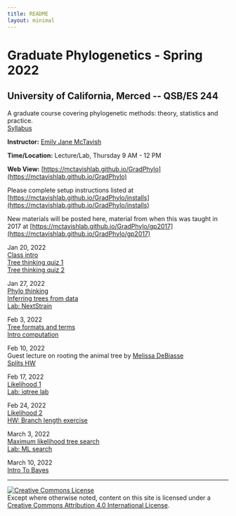 ```yaml
---
title: README
layout: minimal
---
```


# Graduate Phylogenetics - Spring 2022

## University of California, Merced -- QSB/ES 244

A graduate course covering phylogenetic methods: theory, statistics and practice.  
[Syllabus](https://github.com/McTavishLab/GradPhylo/raw/master/docs/QSB_ES_244_syllabus_2020.pdf)

**Instructor:**  [Emily Jane McTavish](http://McTavishLab.github.io/)

**Time/Location:** Lecture/Lab, Thursday 9 AM - 12 PM

**Web View:** [https://mctavishlab.github.io/GradPhylo](https://mctavishlab.github.io/GradPhylo)


Please complete setup instructions listed at [https://mctavishlab.github.io/GradPhylo/installs](https://mctavishlab.github.io/GradPhylo/installs)

New materials will be posted here, material from when this was taught in 2017 at [https://mctavishlab.github.io/GradPhylo/gp2017](https://mctavishlab.github.io/GradPhylo/gp2017)


Jan 20, 2022  
[Class intro](https://github.com/McTavishLab/GradPhylo/blob/master/docs/slides/intro_phylo.pdf)  
[Tree thinking quiz 1](https://github.com/McTavishLab/GradPhylo/blob/master/docs/assignments/TreeThinkingQuiz/TreeThinkingQuiz1.pdf)  
[Tree thinking quiz 2](https://github.com/McTavishLab/GradPhylo/blob/master/docs/assignments/TreeThinkingQuiz/TreeThinkingQuiz2.pdf)  

Jan 27, 2022  
[Phylo thinking](https://github.com/McTavishLab/GradPhylo/blob/master/docs/slides/phylo_thinking.pdf)  
[Inferring trees from data](https://github.com/McTavishLab/GradPhylo/blob/master/docs/slides/inference.pdf)  
[Lab: NextStrain](https://github.com/McTavishLab/GradPhylo/blob/master/docs/labs/UnderstandingCOVIDNextstrain.pdf)  

Feb 3, 2022   
[Tree formats and terms](https://github.com/McTavishLab/GradPhylo/blob/master/docs/slides/Tree_formats_and_terms.pdf)  
[Intro computation](https://github.com/McTavishLab/GradPhylo/blob/master/docs/slides/intro_comp.pdf)  


Feb 10, 2022  
Guest lecture on rooting the animal tree by [Melissa DeBiasse](https://melissadebiasse.weebly.com/)  
[Splits HW](https://github.com/McTavishLab/GradPhylo/blob/master/docs/assignments/Splits/SplitsHW.pdf)  

Feb 17, 2022  
[Likelihood 1](https://github.com/McTavishLab/GradPhylo/blob/master/docs/slides/likelihood1.pdf)  
[Lab: iqtree lab](https://github.com/McTavishLab/GradPhylo/blob/master/docs/labs/iqtreelab.pdf)  


Feb 24, 2022  
[Likelihood 2](https://github.com/McTavishLab/GradPhylo/blob/master/docs/slides/likelihood2.pdf)  
[HW: Branch length exercise](https://github.com/McTavishLab/GradPhylo/blob/master/docs/assignments/BrLenHW.pdf)  


March 3, 2022  
[Maximum likelihood tree search](https://github.com/McTavishLab/GradPhylo/blob/master/docs/slides/ML_search.pdf)  
[Lab: ML search](https://mctavishlab.github.io/GradPhylo/MLsearchLab.html)  




March 10, 2022  
[Intro To Bayes](https://github.com/McTavishLab/GradPhylo/blob/master/docs/slides/BayesIntro.pdf)  

---
<a rel="license" href="http://creativecommons.org/licenses/by/4.0/"><img alt="Creative Commons License" style="border-width:0" src="https://i.creativecommons.org/l/by/4.0/88x31.png" /></a><br />Except where otherwise noted, content on this site is licensed under a <a rel="license" href="http://creativecommons.org/licenses/by/4.0/">Creative Commons Attribution 4.0 International License</a>.
